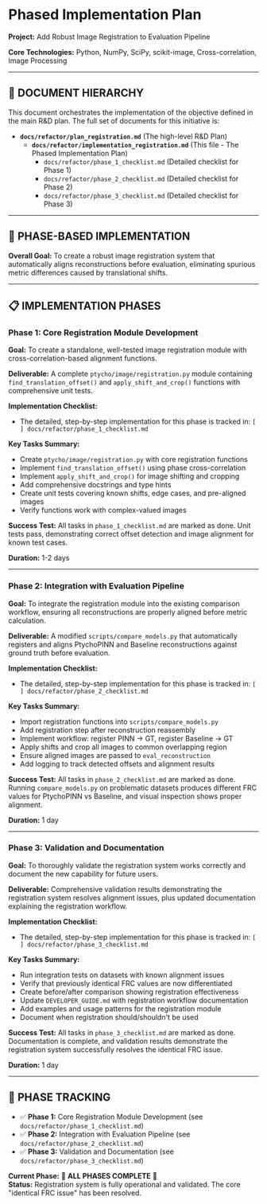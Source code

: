 <!-- ACTIVE IMPLEMENTATION PLAN -->
<!-- DO NOT MISTAKE THIS FOR A TEMPLATE. THIS IS THE OFFICIAL SOURCE OF TRUTH FOR THE PROJECT'S PHASED PLAN. -->

# Phased Implementation Plan

**Project:** Add Robust Image Registration to Evaluation Pipeline

**Core Technologies:** Python, NumPy, SciPy, scikit-image, Cross-correlation, Image Processing

---

## 📄 **DOCUMENT HIERARCHY**

This document orchestrates the implementation of the objective defined in the main R&D plan. The full set of documents for this initiative is:

*   **`docs/refactor/plan_registration.md`** (The high-level R&D Plan)
    *   **`docs/refactor/implementation_registration.md`** (This file - The Phased Implementation Plan)
        *   `docs/refactor/phase_1_checklist.md` (Detailed checklist for Phase 1)
        *   `docs/refactor/phase_2_checklist.md` (Detailed checklist for Phase 2)
        *   `docs/refactor/phase_3_checklist.md` (Detailed checklist for Phase 3)

---

## 🎯 **PHASE-BASED IMPLEMENTATION**

**Overall Goal:** To create a robust image registration system that automatically aligns reconstructions before evaluation, eliminating spurious metric differences caused by translational shifts.

---

## 📋 **IMPLEMENTATION PHASES**

### **Phase 1: Core Registration Module Development**

**Goal:** To create a standalone, well-tested image registration module with cross-correlation-based alignment functions.

**Deliverable:** A complete `ptycho/image/registration.py` module containing `find_translation_offset()` and `apply_shift_and_crop()` functions with comprehensive unit tests.

**Implementation Checklist:**
*   The detailed, step-by-step implementation for this phase is tracked in: `[ ] docs/refactor/phase_1_checklist.md`

**Key Tasks Summary:**
*   Create `ptycho/image/registration.py` with core registration functions
*   Implement `find_translation_offset()` using phase cross-correlation
*   Implement `apply_shift_and_crop()` for image shifting and cropping
*   Add comprehensive docstrings and type hints
*   Create unit tests covering known shifts, edge cases, and pre-aligned images
*   Verify functions work with complex-valued images

**Success Test:** All tasks in `phase_1_checklist.md` are marked as done. Unit tests pass, demonstrating correct offset detection and image alignment for known test cases.

**Duration:** 1-2 days

---

### **Phase 2: Integration with Evaluation Pipeline**

**Goal:** To integrate the registration module into the existing comparison workflow, ensuring all reconstructions are properly aligned before metric calculation.

**Deliverable:** A modified `scripts/compare_models.py` that automatically registers and aligns PtychoPINN and Baseline reconstructions against ground truth before evaluation.

**Implementation Checklist:**
*   The detailed, step-by-step implementation for this phase is tracked in: `[ ] docs/refactor/phase_2_checklist.md`

**Key Tasks Summary:**
*   Import registration functions into `scripts/compare_models.py`
*   Add registration step after reconstruction reassembly
*   Implement workflow: register PINN → GT, register Baseline → GT
*   Apply shifts and crop all images to common overlapping region
*   Ensure aligned images are passed to `eval_reconstruction`
*   Add logging to track detected offsets and alignment results

**Success Test:** All tasks in `phase_2_checklist.md` are marked as done. Running `compare_models.py` on problematic datasets produces different FRC values for PtychoPINN vs Baseline, and visual inspection shows proper alignment.

**Duration:** 1 day

---

### **Phase 3: Validation and Documentation**

**Goal:** To thoroughly validate the registration system works correctly and document the new capability for future users.

**Deliverable:** Comprehensive validation results demonstrating the registration system resolves alignment issues, plus updated documentation explaining the registration workflow.

**Implementation Checklist:**
*   The detailed, step-by-step implementation for this phase is tracked in: `[ ] docs/refactor/phase_3_checklist.md`

**Key Tasks Summary:**
*   Run integration tests on datasets with known alignment issues
*   Verify that previously identical FRC values are now differentiated
*   Create before/after comparison showing registration effectiveness
*   Update `DEVELOPER_GUIDE.md` with registration workflow documentation
*   Add examples and usage patterns for the registration module
*   Document when registration should/shouldn't be used

**Success Test:** All tasks in `phase_3_checklist.md` are marked as done. Documentation is complete, and validation results demonstrate the registration system successfully resolves the identical FRC issue.

**Duration:** 1 day

---

## 📝 **PHASE TRACKING**

- ✅ **Phase 1:** Core Registration Module Development (see `docs/refactor/phase_1_checklist.md`)
- ✅ **Phase 2:** Integration with Evaluation Pipeline (see `docs/refactor/phase_2_checklist.md`)
- ✅ **Phase 3:** Validation and Documentation (see `docs/refactor/phase_3_checklist.md`)

**Current Phase:** 🎉 **ALL PHASES COMPLETE** 🎉  
**Status:** Registration system is fully operational and validated. The core "identical FRC issue" has been resolved.